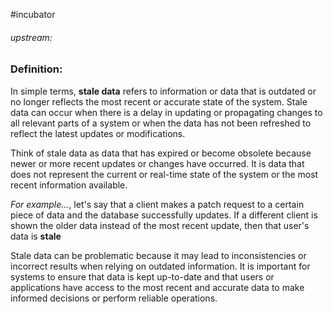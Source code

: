 #incubator 
###### upstream: 

### Definition: 

In simple terms, **stale data** refers to information or data that is outdated or no longer reflects the most recent or accurate state of the system. Stale data can occur when there is a delay in updating or propagating changes to all relevant parts of a system or when the data has not been refreshed to reflect the latest updates or modifications.

Think of stale data as data that has expired or become obsolete because newer or more recent updates or changes have occurred. It is data that does not represent the current or real-time state of the system or the most recent information available.

*For example...*, let's say that a client makes a patch request to a certain piece of data and the database successfully updates. If a different client is shown the older data instead of the most recent update, then that user's data is **stale**

Stale data can be problematic because it may lead to inconsistencies or incorrect results when relying on outdated information. It is important for systems to ensure that data is kept up-to-date and that users or applications have access to the most recent and accurate data to make informed decisions or perform reliable operations.
